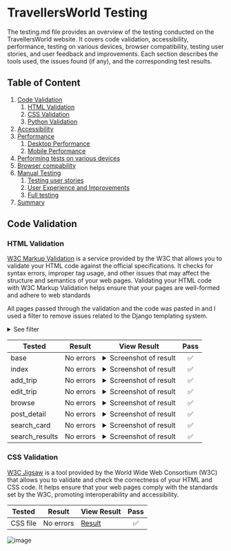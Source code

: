 # TravellersWorld Testing
The testing.md file provides an overview of the testing conducted on the TravellersWorld website. It covers code validation, accessibility, performance, testing on various devices, browser compatibility, testing user stories, and user feedback and improvements. Each section describes the tools used, the issues found (if any), and the corresponding test results.

## Table of Content

1. [Code Validation](#html-validation)
    1. [HTML Validation](#html-validation)
    2. [CSS Validation](#css-validation)
    3. [Python Validation](#python-validation)
2. [Accessibility](#accessibility)
3. [Performance](#performance)
    1. [Desktop Performance](#desktop-performance)
    2. [Mobile Performance](#mobile-performance)
4. [Performing tests on various devices](#performing-tests-on-various-devices)
5. [Browser compability](#browser-compability)
6. [Manual Testing](#manual-testing)
    1. [Testing user stories](#testing-user-stories)
    2. [User Experience and Improvements](#user-experience-and-improvements)
    3. [Full testing](#full-testing)
8. [Summary](#summary)


## Code Validation

### HTML Validation
[W3C Markup Validation](https://validator.w3.org/) is a service provided by the W3C that allows you to validate your HTML code against the official specifications. It checks for syntax errors, improper tag usage, and other issues that may affect the structure and semantics of your web pages. Validating your HTML code with W3C Markup Validation helps ensure that your pages are well-formed and adhere to web standards

All pages passed through the validation and the code was pasted in and I used a filter to remove issues related to the Django templating system. <details><summary>See filter</summary>![Result](/docs/validation/html/filter.png)</details>

| **Tested** | **Result** | **View Result** | **Pass** |
--- | --- | --- | :---:
|base| No errors | <details><summary>Screenshot of result</summary>![Result](/docs/validation/html/base.png)</details>| :white_check_mark:
|index| No errors | <details><summary>Screenshot of result</summary>![Result](/docs/validation/html/index.png)</details>| :white_check_mark:
|add_trip| No errors | <details><summary>Screenshot of result</summary>![Result](/docs/validation/html/add_trip.png)</details>| :white_check_mark:
|edit_trip| No errors | <details><summary>Screenshot of result</summary>![Result](/docs/validation/html/edit_trip.png)</details>| :white_check_mark:
|browse| No errors | <details><summary>Screenshot of result</summary>![Result](/docs/validation/html/browse.png)</details>| :white_check_mark:
|post_detail| No errors | <details><summary>Screenshot of result</summary>![Result](/docs/validation/html/post_detail.png)</details>| :white_check_mark:
|search_card| No errors | <details><summary>Screenshot of result</summary>![Result](/docs/validation/html/search_card)</details>| :white_check_mark:
|search_results| No errors | <details><summary>Screenshot of result</summary>![Result](/docs/validation/html/search_results.png)</details>| :white_check_mark:

### CSS Validation
[W3C Jigsaw](https://jigsaw.w3.org/css-validator/) is a tool provided by the World Wide Web Consortium (W3C) that allows you to validate and check the correctness of your HTML and CSS code. It helps ensure that your web pages comply with the standards set by the W3C, promoting interoperability and accessibility.

| **Tested** | **Result** | **View Result** | **Pass** |
--- | --- | --- | :---:
|CSS file | No errors |[Result](https://github.com/EmanuelMariusNicu/traveller-website-pp4/assets/108750655/932aa306-d2ad-4526-a2fd-8277d811ae34)| :white_check_mark:



![image](https://github.com/EmanuelMariusNicu/traveller-website-pp4/assets/108750655/932aa306-d2ad-4526-a2fd-8277d811ae34)
